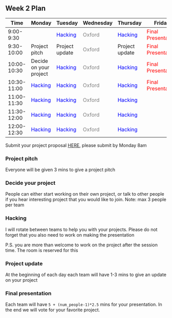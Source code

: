 ## Week 2 Plan
| Time         | Monday                 | Tuesday            | Wednesday          | Thursday           | Friday             |
|--------------|------------------------|--------------------|--------------------|--------------------|--------------------|
| 9:00-9:30    |                        | <span style="color: blue">Hacking</span>            | <span style="color: gray">Oxford</span> | <span style="color: blue">Hacking</span>            | <span style="color: red">Final Presentation</span> | 
| 9:30-10:00   | Project pitch          | Project update     | <span style="color: gray">Oxford</span> | Project update     | <span style="color: red">Final Presentation</span> |
| 10:00-10:30  | Decide on your project | <span style="color: blue">Hacking</span>            | <span style="color: gray">Oxford</span> | <span style="color: blue">Hacking</span>            | <span style="color: red">Final Presentation</span> |
| 10:30-11:00  | <span style="color: blue">Hacking</span>                | <span style="color: blue">Hacking</span>            | <span style="color: gray">Oxford</span> | <span style="color: blue">Hacking</span>            | <span style="color: red">Final Presentation</span> |
| 11:00-11:30  | <span style="color: blue">Hacking</span>                | <span style="color: blue">Hacking</span>            | <span style="color: gray">Oxford</span> | <span style="color: blue">Hacking</span>            |                    |
| 11:30-12:00  | <span style="color: blue">Hacking</span>                | <span style="color: blue">Hacking</span>            | <span style="color: gray">Oxford</span> | <span style="color: blue">Hacking</span>            |                    |
| 12:00-12:30  | <span style="color: blue">Hacking</span>                | <span style="color: blue">Hacking</span>            | <span style="color: gray">Oxford</span> | <span style="color: blue">Hacking</span>            |                    |

Submit your project proposal [HERE](https://forms.gle/ToV8y3TrHLMUhrFa7), please submit by Monday 8am

### Project pitch

Everyone will be given 3 mins to give a project pitch

### Decide your project

People can either start working on their own project, or talk to other people if you hear interesting project that you would like to join. Note: max 3 people per team

### Hacking

I will rotate between teams to help you with your projects. Please do not forget that you also need to work on making the presentation

P.S. you are more than welcome to work on the project after the session time. The room is reserved for this

### Project update

At the beginning of each day each team will have 1-3 mins to give an update on your project

### Final presentation

Each team will have `5 + (num_people-1)*2.5` mins for your presentation. In the end we will vote for your favorite project.

